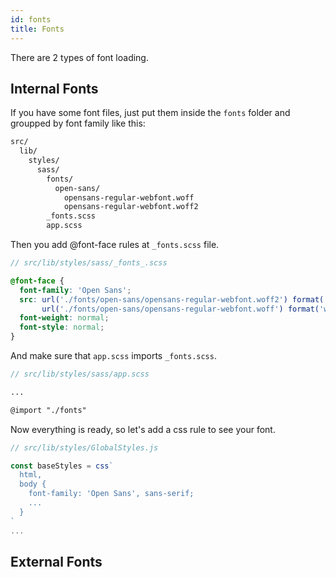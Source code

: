 ```yaml
---
id: fonts
title: Fonts
---
```


There are 2 types of font loading.

## Internal Fonts

If you have some font files, just put them inside the ```fonts``` folder and groupped by font family like this:

```bash
src/
  lib/
    styles/
      sass/
        fonts/
          open-sans/
            opensans-regular-webfont.woff
            opensans-regular-webfont.woff2
        _fonts.scss
        app.scss
```

Then you add @font-face rules at ```_fonts.scss``` file.

```scss
// src/lib/styles/sass/_fonts_.scss

@font-face {
  font-family: 'Open Sans';
  src: url('./fonts/open-sans/opensans-regular-webfont.woff2') format('woff2'),
       url('./fonts/open-sans/opensans-regular-webfont.woff') format('woff');
  font-weight: normal;
  font-style: normal;
}
```

And make sure that ```app.scss``` imports ```_fonts.scss```.

```scss
// src/lib/styles/sass/app.scss

...

@import "./fonts"
```

Now everything is ready, so let's add a css rule to see your font.

```javascript
// src/lib/styles/GlobalStyles.js 

const baseStyles = css`
  html,
  body {
    font-family: 'Open Sans', sans-serif;
    ...
  }
`
...
```


## External Fonts

